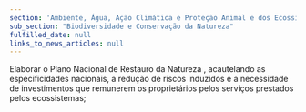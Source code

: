 ```yaml
---
section: 'Ambiente, Água, Ação Climática e Proteção Animal e dos Ecossistemas'
sub_section: "Biodiversidade e Conservação da Natureza"
fulfilled_date: null
links_to_news_articles: null
---
```


Elaborar o Plano Nacional de Restauro da Natureza , acautelando as especificidades nacionais, a redução de riscos induzidos e a necessidade de investimentos que remunerem os proprietários pelos serviços prestados pelos ecossistemas;